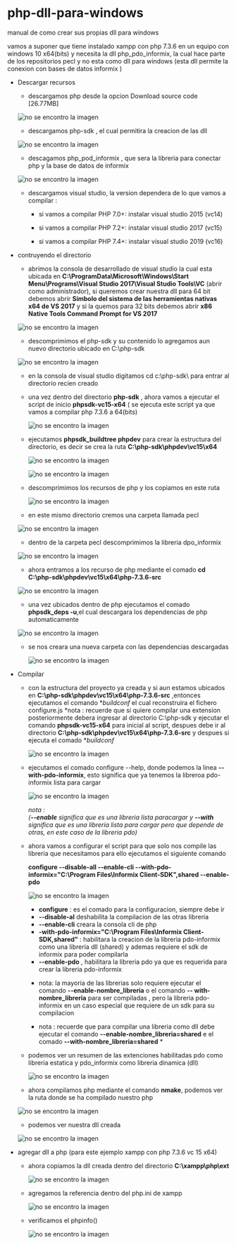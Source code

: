 # php-dll-para-windows
manual de como crear sus propias dll para windows

vamos a suponer que tiene instalado xampp con php 7.3.6 en un equipo con windows 10 x64(bits) y necesita la dll php_pdo_informix, la cual hace parte de los repositorios pecl y no esta como dll para windows (esta dll permite la conexion con bases de datos informix )

- Descargar recursos
    - descargamos php  desde la opcion Download source code [26.77MB]
    
    ![no se encontro la imagen](https://raw.githubusercontent.com/JHONF2078/php-dll-para-windows/master/img/1-recursos_php.PNG)
  
   - descargamos php-sdk , el cual permitira la creacion de las dll
  
    ![no se encontro la imagen](https://raw.githubusercontent.com/JHONF2078/php-dll-para-windows/master/img/2-php_sdk.PNG)
  
   - descagamos php_pod_informix , que sera la libreria para conectar php y la base de datos de informix
    
    ![no se encontro la imagen](https://raw.githubusercontent.com/JHONF2078/php-dll-para-windows/master/img/3-pdo_inf_pecl.PNG)
    
   - descargamos visual studio, la version dependera de lo que vamos a compilar :
    
       - si vamos a compilar  PHP 7.0+: instalar visual studio 2015 (vc14)

       - si vamos a compilar  PHP 7.2+: instalar visual studio 2017 (vc15)
       
       - si vamos a compilar  PHP 7.4+: instalar visual studio 2019 (vc16)
   
   
   
   
    
- contruyendo el directorio

   - abrimos la consola de desarrollado de visual studio la cual esta ubicada en **C:\ProgramData\Microsoft\Windows\Start Menu\Programs\Visual Studio 2017\Visual Studio Tools\VC** (abrir como administrador), si queremos crear nuestra dll para 64 bit debemos abrir **Símbolo del sistema de las herramientas nativas x64 de VS 2017**  y si la quemos para 32 bits debemos abrir **x86 Native Tools Command Prompt for VS 2017**
   
   ![no se encontro la imagen](https://raw.githubusercontent.com/JHONF2078/php-dll-para-windows/master/img/4-cmd_vs2017.PNG)
    
    
   - descomprimimos el php-sdk  y su contenido lo agregamos  aun nuevo directorio ubicado en  C:\php-sdk
   
    ![no se encontro la imagen](https://raw.githubusercontent.com/JHONF2078/php-dll-para-windows/master/img/5-ruta_phpsdk.PNG)
    
   
   -  en la consola de visual studio digitamos  cd c:\php-sdk\ para  entrar al directorio recien creado
   
   - una vez dentro del directorio **php-sdk** , ahora vamos a ejecutar el script de inicio  **phpsdk-vc15-x64** ( se ejecuta este script ya que vamos a compilar php 7.3.6 a 64(bits) 
   
    
     ![no se encontro la imagen](https://raw.githubusercontent.com/JHONF2078/php-dll-para-windows/master/img/6-iniciar_script.PNG)
 
   
   
   - ejecutamos **phpsdk_buildtree phpdev** para crear la estructura del directorio, es decir se crea la ruta
   **C:\php-sdk\phpdev\vc15\x64**
   
     ![no se encontro la imagen](https://raw.githubusercontent.com/JHONF2078/php-dll-para-windows/master/img/7-estructura.PNG)
     
     ![no se encontro la imagen](https://raw.githubusercontent.com/JHONF2078/php-dll-para-windows/master/img/8-estructura2.PNG)
   
   - descomprimimos los recursos de php y los copiamos en este ruta
   
     ![no se encontro la imagen](https://raw.githubusercontent.com/JHONF2078/php-dll-para-windows/master/img/9-copiamos_php.PNG)
   
   - en este mismo directorio cremos una carpeta llamada pecl
   
   ![no se encontro la imagen](https://raw.githubusercontent.com/JHONF2078/php-dll-para-windows/master/img/10-crear_pecl.PNG)
   
   - dentro de la carpeta pecl descomprimimos la libreria  dpo_informix
   
    ![no se encontro la imagen](https://raw.githubusercontent.com/JHONF2078/php-dll-para-windows/master/img/11-copiamos_pdoinf.PNG)
   
    - ahora entramos  a los recurso de php mediante el comado  **cd C:\php-sdk\phpdev\vc15\x64\php-7.3.6-src**
   
     ![no se encontro la imagen](https://raw.githubusercontent.com/JHONF2078/php-dll-para-windows/master/img/12-carpeta_php.PNG)
   
    - una vez ubicados dentro de php ejecutamos el comado **phpsdk_deps -u**,el cual descargara los dependencias de php automaticamente
   
     ![no se encontro la imagen](https://raw.githubusercontent.com/JHONF2078/php-dll-para-windows/master/img/13-descargar_depend.PNG)
   
    - se nos creara una nueva carpeta con las dependencias descargadas
   
      ![no se encontro la imagen](https://raw.githubusercontent.com/JHONF2078/php-dll-para-windows/master/img/14-dependencias.PNG)


- Compilar 
   
   - con la estructura del proyecto ya creada  y si aun estamos ubicados en   **C:\php-sdk\phpdev\vc15\x64\php-7.3.6-src** ,entonces ejecutamos el comando **buildconf*  el cual reconstruira el fichero configure.js 
    *nota :  recuerde que si quiere compilar una extension posteriormente  debera ingresar al directorio C:\php-sdk y ejecutar el comando **phpsdk-vc15-x64** para inicial al script, despues debe ir al directorio **C:\php-sdk\phpdev\vc15\x64\php-7.3.6-src** y despues si ejecuta el comado **buildconf*
    
     ![no se encontro la imagen](https://raw.githubusercontent.com/JHONF2078/php-dll-para-windows/master/img/15-buildconf.PNG)

    
    - ejecutamos el comado configure --help, donde podemos la linea  **--with-pdo-informix**,  esto significa que ya tenemos la libreroa pdo-informix lista para cargar 
    
      ![no se encontro la imagen](https://raw.githubusercontent.com/JHONF2078/php-dll-para-windows/master/img/16-configure_help.PNG)
    
        *nota :    
        (**--enable** significa que es una libreria lista paracargar y **--with** significa que es una libreria lista para  cargar pero que depende de otras, en este caso de la libreria pdo)*
   
    
   - ahora vamos a configurar el script  para que solo nos compile las libreria que necesitamos para ello ejecutamos el siguiente comando 
    
     **configure --disable-all --enable-cli  --with-pdo-informix="C:\Program Files\Informix Client-SDK",shared --enable-pdo**
        
     
     ![no se encontro la imagen](https://raw.githubusercontent.com/JHONF2078/php-dll-para-windows/master/img/17-configuracion.PNG)
   
        
     - **configure** : es el comado para la configuracion, siempre debe ir
     - **--disable-al**  deshabilita la compilacion de las otras libreria
     - **--enable-cli**  creara la consola  cli de php
     - **-with-pdo-informix="C:\Program Files\Informix Client-SDK,shared"** :  habilitara la creacion de la libreria pdo-informix como una libreria dll (shared) y ademas requiere el sdk de informix para poder compilarla 
     - **--enable-pdo** , habilitara la libreria pdo ya que es requerida para crear la libreria pdo-informix
     
     * nota: la mayoria de las librerias solo requiere ejecutar el comando  **--enable-nombre_libreria** o el comando **--     with-nombre_libreria** para ser compiladas , pero la libreria pdo-informix en un caso especial que requiere de un sdk para su compilacion
     
     * nota : recuerde que para compilar una libreria como dll debe ejecutar el comando **--enable-nombre_libreria=shared** e el comado **--with-nombre_libreria=shared** *
           
           
  - podemos ver un resumen de las extenciones habilitadas pdo como libreria estatica y pdo_informix como libreria dinamica (dll)
  
    ![no se encontro la imagen](https://raw.githubusercontent.com/JHONF2078/php-dll-para-windows/master/img/18-ext_habilitadas.PNG)
  
  - ahora compilamos php mediante el comando **nmake**, podemos ver la ruta donde se ha compilado nuestro php
  
   ![no se encontro la imagen](https://raw.githubusercontent.com/JHONF2078/php-dll-para-windows/master/img/19-ruta_compilacion.PNG)
  
  - podemos ver nuestra dll creada
  
  ![no se encontro la imagen](https://raw.githubusercontent.com/JHONF2078/php-dll-para-windows/master/img/20-dll_creada.PNG)
  
  
- agregar dll a php (para este ejemplo xampp con php 7.3.6 vc 15 x64)
  
  - ahora copiamos la dll creada dentro del directorio **C:\xampp\php\ext**
  
    ![no se encontro la imagen](https://raw.githubusercontent.com/JHONF2078/php-dll-para-windows/master/img/21-dll_xammp.PNG)
  
  - agregamos la referencia dentro del php.ini de xampp
  
    ![no se encontro la imagen](https://raw.githubusercontent.com/JHONF2078/php-dll-para-windows/master/img/22-php_ini.PNG)
  
  
  - verificamos el phpinfo()
  
    ![no se encontro la imagen](https://raw.githubusercontent.com/JHONF2078/php-dll-para-windows/master/img/23.php_module.PNG)
  
  
  
  
  
  
  
  
           
    
    
    
    
    
    
   
   
   
   
   
     
   
   
   
   
   
   
   
  

  
   
   
   
    
  

    
    
    
    
  



 
